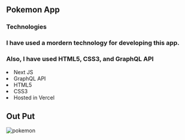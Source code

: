 ## Pokemon App
### Technologies
### I have used a mordern technology for developing this app.
### Also, I have used HTML5, CSS3, and GraphQL API
<li>Next JS</li>
<li>GraphQL API</li>
<li>HTML5</li>
<li>CSS3</li>
<li>Hosted in Vercel</li>


## Out Put
![pokemon](https://user-images.githubusercontent.com/96828761/217150920-03d32c06-fa0f-40ae-9294-311111d58ee5.png)
